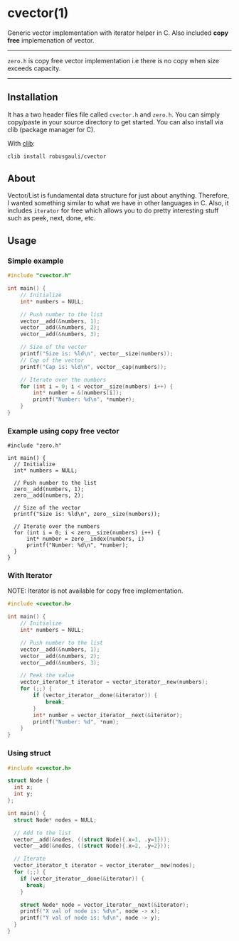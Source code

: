 # cvector(1)

  Generic vector implementation with iterator helper in C. Also included <b>copy free</b> implemenation of vector.

*** 
`zero.h` is copy free vector implementation i.e there is no copy when size exceeds capacity.
***

## Installation

  It has a two header files file called `cvector.h` and `zero.h`. You can simply copy/paste in your source directory to get started. You can also install via clib (package manager for C).

  With [clib](https://github.com/clibs/clib):
  ```sh
  clib install robusgauli/cvector
  ```


## About

Vector/List is fundamental data structure for just about anything. Therefore, I wanted something similar to what we have in other languages in C. Also, it includes `iterator` for free which allows you to do pretty interesting stuff such as peek, next, done, etc.

## Usage

### Simple example
```c
#include "cvector.h"

int main() {
    // Initialize
    int* numbers = NULL;

    // Push number to the list
    vector__add(&numbers, 1);
    vector__add(&numbers, 2);
    vector__add(&numbers, 3);

    // Size of the vector
    printf("Size is: %ld\n", vector__size(numbers));
    // Cap of the vector
    printf("Cap is: %ld\n", vector__cap(numbers));

    // Iterate over the numbers
    for (int i = 0; i < vector__size(numbers) i++) {
        int* number = &(numbers[i]);
        printf("Number: %d\n", *number);
    }
}
```

### Example using copy free vector

```
#include "zero.h"

int main() {
  // Initialize 
  int* numbers = NULL;

  // Push number to the list
  zero__add(numbers, 1);
  zero__add(numbers, 2);

  // Size of the vector
  printf("Size is: %ld\n", zero__size(numbers));

  // Iterate over the numbers
  for (int i = 0; i < zero__size(numbers) i++) {
      int* number = zero__index(numbers, i)
      printf("Number: %d\n", *number);
  }
}

```

### With Iterator

NOTE: Iterator is not available for copy free implementation.
```c
#include <cvector.h>

int main() {
    // Initialize
    int* numbers = NULL;

    // Push number to the list
    vector__add(&numbers, 1);
    vector__add(&numbers, 2);
    vector__add(&numbers, 3);

    // Peek the value
    vector_iterator_t iterator = vector_iterator__new(numbers);
    for (;;) {
        if (vector_iterator__done(&iterator)) {
            break;
        }
        int* number = vector_iterator__next(&iterator);
        printf("Number: %d", *num);
    }
}
```

### Using struct
```c
#include <cvector.h>

struct Node {
  int x;
  int y;
};

int main() {
  struct Node* nodes = NULL;

  // Add to the list
  vector__add(&nodes, ((struct Node){.x=1, .y=1}));
  vector__add(&nodes, ((struct Node){.x=2, .y=2}));

  // Iterate
  vector_iterator_t iterator = vector_iterator__new(nodes);
  for (;;) {
    if (vector_iterator__done(&iterator)) {
      break;
    }

    struct Node* node = vector_iterator__next(&iterator);
    printf("X val of node is: %d\n", node -> x);
    printf("Y val of node is: %d\n", node -> y);
  }
}
```
